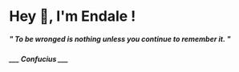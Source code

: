 <h1 title="head"> Hey 👋, I'm Endale !</h1>

**<h5><i>" To be wronged is nothing unless you continue to remember it. "</i></h5>**

*<b>___ Confucius ___</b>*
